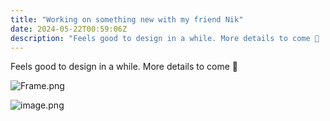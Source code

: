 ```yaml
---
title: "Working on something new with my friend Nik"
date: 2024-05-22T00:59:06Z
description: "Feels good to design in a while. More details to come 🚀 ![Frame.png](/blog-images/37254-1.png) ![image.png](/blog-images/37254-2.png)..."
---
```


Feels good to design in a while. More details to come 🚀

![Frame.png](/blog-images/37254-1.png)

![image.png](/blog-images/37254-2.png)
